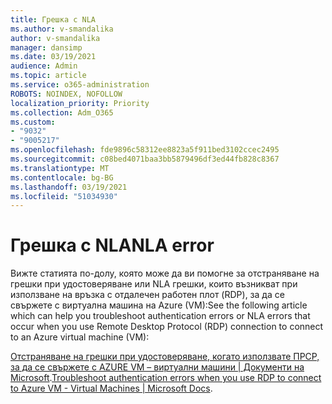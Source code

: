 ```yaml
---
title: Грешка с NLA
ms.author: v-smandalika
author: v-smandalika
manager: dansimp
ms.date: 03/19/2021
audience: Admin
ms.topic: article
ms.service: o365-administration
ROBOTS: NOINDEX, NOFOLLOW
localization_priority: Priority
ms.collection: Adm_O365
ms.custom:
- "9032"
- "9005217"
ms.openlocfilehash: fde9896c58312ee8823a5f911bed3102ccec2495
ms.sourcegitcommit: c08bed4071baa3bb5879496df3ed44fb828c8367
ms.translationtype: MT
ms.contentlocale: bg-BG
ms.lasthandoff: 03/19/2021
ms.locfileid: "51034930"
---
```

# <a name="nla-error"></a><span data-ttu-id="8b1d4-102">Грешка с NLA</span><span class="sxs-lookup"><span data-stu-id="8b1d4-102">NLA error</span></span>

<span data-ttu-id="8b1d4-103">Вижте статията по-долу, която може да ви помогне за отстраняване на грешки при удостоверяване или NLA грешки, които възникват при използване на връзка с отдалечен работен плот (RDP), за да се свържете с виртуална машина на Azure (VM):</span><span class="sxs-lookup"><span data-stu-id="8b1d4-103">See the following article which can help you troubleshoot authentication errors or NLA errors that occur when you use Remote Desktop Protocol (RDP) connection to connect to an Azure virtual machine (VM):</span></span>

<span data-ttu-id="8b1d4-104">[Отстраняване на грешки при удостоверяване, когато използвате ПРСР, за да се свържете с AZURE VM – виртуални машини | Документи на Microsoft](https://docs.microsoft.com/troubleshoot/azure/virtual-machines/cannot-connect-rdp-azure-vm).</span><span class="sxs-lookup"><span data-stu-id="8b1d4-104">[Troubleshoot authentication errors when you use RDP to connect to Azure VM - Virtual Machines | Microsoft Docs](https://docs.microsoft.com/troubleshoot/azure/virtual-machines/cannot-connect-rdp-azure-vm).</span></span>



